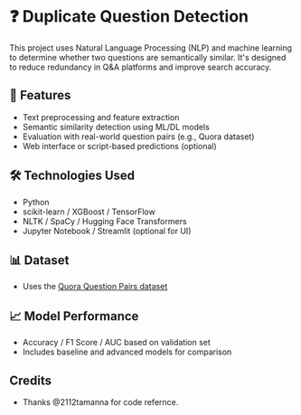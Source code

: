 # ❓ Duplicate Question Detection

This project uses Natural Language Processing (NLP) and machine learning to determine whether two questions are semantically similar. It's designed to reduce redundancy in Q&A platforms and improve search accuracy.

## 📌 Features

- Text preprocessing and feature extraction  
- Semantic similarity detection using ML/DL models  
- Evaluation with real-world question pairs (e.g., Quora dataset)  
- Web interface or script-based predictions (optional)

## 🛠️ Technologies Used

- Python  
- scikit-learn / XGBoost / TensorFlow  
- NLTK / SpaCy / Hugging Face Transformers  
- Jupyter Notebook / Streamlit (optional for UI)


## 📊 Dataset

- Uses the [Quora Question Pairs dataset](https://www.kaggle.com/competitions/quora-question-pairs)

## 📈 Model Performance

- Accuracy / F1 Score / AUC based on validation set  
- Includes baseline and advanced models for comparison
## Credits
- Thanks @2112tamanna for code refernce.
